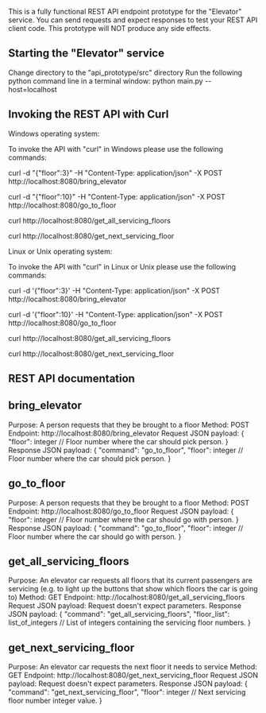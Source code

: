 This is a fully functional REST API endpoint prototype for the "Elevator" service. You can send requests and expect responses to test your REST API client code.
This prototype will NOT produce any side effects.


Starting the "Elevator" service
-------------------------------
Change directory to the "api_prototype/src" directory
Run the following python command line in a terminal window:
python main.py --host=localhost


Invoking the REST API with Curl
-------------------------------
Windows operating system:

To invoke the API with "curl" in Windows please use the following commands:

curl -d "{\"floor\":3}" -H "Content-Type: application/json" -X POST http://localhost:8080/bring_elevator

curl -d "{\"floor\":10}" -H "Content-Type: application/json" -X POST http://localhost:8080/go_to_floor

curl http://localhost:8080/get_all_servicing_floors

curl http://localhost:8080/get_next_servicing_floor



Linux or Unix operating system:

To invoke the API with "curl" in Linux or Unix please use the following commands:

curl -d '{"floor":3}' -H "Content-Type: application/json" -X POST http://localhost:8080/bring_elevator

curl -d '{"floor":10}' -H "Content-Type: application/json" -X POST http://localhost:8080/go_to_floor

curl http://localhost:8080/get_all_servicing_floors

curl http://localhost:8080/get_next_servicing_floor



REST API documentation
----------------------

bring_elevator
--------------
Purpose:                A person requests that they be brought to a floor
Method:                 POST
Endpoint:               http://localhost:8080/bring_elevator
Request JSON payload:
    {
        "floor": integer                        // Floor number where the car should pick person.
    }
Response JSON payload:
    {
        "command": "go_to_floor",
        "floor": integer                        // Floor number where the car should pick person.
    }


go_to_floor
-----------
Purpose:                A person requests that they be brought to a floor
Method:                 POST
Endpoint:               http://localhost:8080/go_to_floor
Request JSON payload:
    {
        "floor": integer                        // Floor number where the car should go with person.
    }
Response JSON payload:
    {
        "command": "go_to_floor",
        "floor": integer                        // Floor number where the car should go with person.
    }


get_all_servicing_floors
------------------------
Purpose:                An elevator car requests all floors that its current passengers are servicing (e.g. to light up the buttons that show which floors the car is going to)
Method:                 GET
Endpoint:               http://localhost:8080/get_all_servicing_floors
Request JSON payload:   Request doesn't expect parameters.
Response JSON payload:
    {
        "command": "get_all_servicing_floors",
        "floor_list": list_of_integers          // List of integers containing the servicing floor numbers.
    }


get_next_servicing_floor
------------------------
Purpose:                An elevator car requests the next floor it needs to service
Method:                 GET
Endpoint:               http://localhost:8080/get_next_servicing_floor
Request JSON payload:   Request doesn't expect parameters.
Response JSON payload:
    {
        "command": "get_next_servicing_floor",
        "floor": integer                        // Next servicing floor number integer value.
    }
